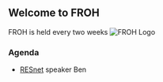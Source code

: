 ## Welcome to FROH
FROH is held every two weeks
![FROH Logo](FORH.png)
### Agenda
- [RESnet](https://arxiv.org/pdf/1512.03385v1.pdf) speaker Ben
